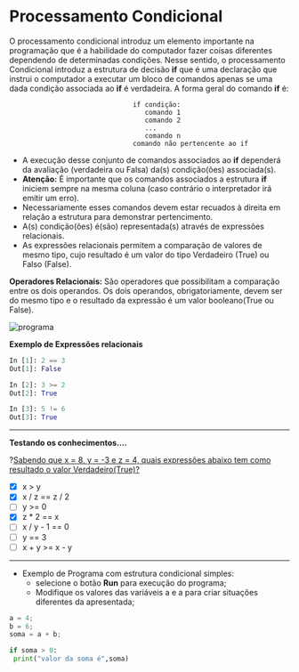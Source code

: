 # Processamento Condicional

O processamento condicional introduz um elemento importante na programação que é a habilidade do computador fazer coisas diferentes dependendo de determinadas condições. Nesse sentido, o processamento Condicional introduz a estrutura de decisão **if** que é uma declaração que instrui o computador a executar um bloco de comandos apenas se uma dada condição associada ao **if** é verdadeira. 
A forma geral do comando **if** é: 
```
                               if condição: 
                                  comando 1 
                                  comando 2
                                  ...
                                  comando n 
                               comando não pertencente ao if                                                                  
```
+ A execução desse conjunto de comandos associados ao **if** dependerá da avaliação (verdadeira ou Falsa) da(s) condição(ões) associada(s).
+ **Atenção:** É importante que os comandos associados a estrutura **if** iniciem sempre na mesma coluna (caso contrário o interpretador irá emitir um erro). 
+ Necessariamente esses comandos devem estar recuados à direita em relação a estrutura para demonstrar pertencimento. 
+ A(s) condição(ões) é(são) representada(s) através de expressões relacionais. 
+ As expressões relacionais permitem a comparação de valores de mesmo tipo, cujo resultado é um valor do tipo Verdadeiro (True) ou Falso (False). 

**Operadores Relacionais:**
São operadores que possibilitam a comparação entre os dois operandos. Os dois operandos, obrigatoriamente, devem ser do mesmo tipo e o resultado da expressão é um valor booleano(True ou False).

 ![programa](/imagens/operadorrelacional.png)

**Exemplo de Expressões relacionais**
``` python
In [1]: 2 == 3
Out[1]: False

In [2]: 3 >= 2
Out[2]: True

In [3]: 5 != 6
Out[3]: True
```

-------
**Testando os conhecimentos....**

?[Sabendo que x = 8, y = -3 e z = 4, quais expressões abaixo tem como resultado o valor Verdadeiro(True)?](multiple)
-[x] x > y	
-[x] x / z == z / 2 
-[ ] y >= 0
-[x] z * 2 == x
-[ ] x / y - 1 == 0
-[ ] y == 3
-[ ] x + y >= x - y 

---
+ Exemplo de Programa com estrutura condicional simples: 
    + selecione o botão **Run** para execução do programa;
    + Modifique os valores das variáveis a e a para criar situações diferentes da apresentada;
    
``` python runnable
a = 4;
b = 6;
soma = a + b;

if soma > 0:
 print("valor da soma é",soma)
 
